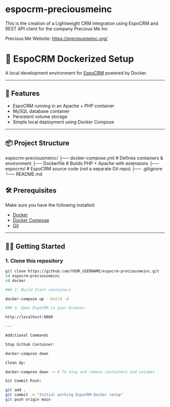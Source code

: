 # espocrm-preciousmeinc
This is the creation of a Lightweight CRM integration using EspoCRM and REST API client for the company Precious Me Inc

Precious Me Website: https://preciousmeinc.org/

# 🧊 EspoCRM Dockerized Setup

A local development environment for [EspoCRM](https://www.espocrm.com/) powered by Docker.

---

## 🚀 Features

- EspoCRM running in an Apache + PHP container
- MySQL database container
- Persistent volume storage
- Simple local deployment using Docker Compose

---

## 📦 Project Structure

espocrm-preciousmeinc/
├── docker-compose.yml # Defines containers & environment
├── Dockerfile # Builds PHP + Apache with extensions
├── espocrm/ # EspoCRM source code (not a separate Git repo)
├── .gitignore
└── README.md

## 🛠 Prerequisites

Make sure you have the following installed:

- [Docker](https://docs.docker.com/get-docker/)
- [Docker Compose](https://docs.docker.com/compose/)
- [Git](https://git-scm.com/)

---

## 🧑‍💻 Getting Started

### 1. Clone this repository

```bash
git clone https://github.com/YOUR_USERNAME/espocrm-preciousmeinc.git
cd espocrm-preciousmeinc
cd docker

### 2. Build Start containers

docker-compose up --build -d

### 3. Open EspoCRM in your browser

http://localhost:8080

---

Additional Commands

Stop Github Container:

docker-compose down

Clean Up:

docker-compose down -v # To stop and remove containers and volumes

Git Commit Push:

git add .
git commit -m "Initial working EspoCRM Docker setup"
git push origin main

